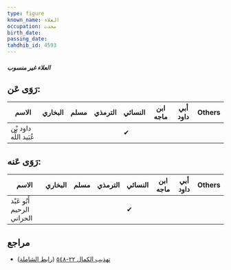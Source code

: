 ```yaml
---
type: figure
known_name: العلاء
occupation: محدث
birth_date:
passing_date:
tahdhib_id: 4593
---
```

##### العلاء غير منسوب

## رَوَى عَن:
| الاسم                  | البخاري | مسلم | الترمذي | النسائي | ابن ماجه | أبي داود | Others |
| ---------------------- | ------- | ---- | ------- | ------- | -------- | -------- | ------ |
| داود بْن عُبَيد اللَّه |         |      |         | ✔       |          |          |        |
## رَوَى عَنه:
| الاسم                      | البخاري | مسلم | الترمذي | النسائي | ابن ماجه | أبي داود | Others |
| -------------------------- | ------- | ---- | ------- | ------- | -------- | -------- | ------ |
| أَبُو عَبْد الرحيم الحراني |         |      |         | ✔       |          |          |        |
## مراجع
- [تهذيب الكمال ٢٢-٥٤٨](obsidian://open?vault=Tahdhib-al-Kamal&file=Figures/٤٥٩٣-العلاء%20غير%20منسوب) ([رابط الشاملة](https://shamela.ws/book/3722/11801))